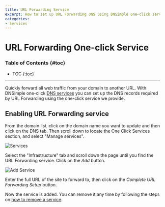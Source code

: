 ```yaml
---
title: URL Forwarding Service
excerpt: How to set up URL Forwarding DNS using DNSimple one-click service.
categories:
- Services
---
```


# URL Forwarding One-click Service

### Table of Contents {#toc}

* TOC
{:toc}

---

Quickly forward all web traffic from your domain to another URL. With DNSimple one-click [DNS services](/categories/services/) you can set up the DNS records required by URL Forwarding using the one-click service we provide.


## Enabling URL Forwarding service

From the domain list, click on the domain name you want to update and then click on the DNS tab. Then scroll down to locate the One Click Services section, and select "Manage services".

![Services](/files/services-dns-page-add.png)

Select the "Infrastructure" tab and scroll down the page until you find the URL Forwarding service. Click on the *Add* button.

![Add Service](/files/services-urlforward.png)

Enter the full URL of the site to forward to, then click on the *Complete URL Forwarding Setup* button.

Now the service is added. You can remove it any time by following the steps on [how to remove a service](/articles/services/#removing-services).
